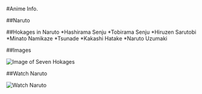 #Anime Info.

##Naruto

##Hokages in Naruto
*Hashirama Senju
*Tobirama Senju
*Hiruzen Sarutobi
*Minato Namikaze
*Tsunade
*Kakashi Hatake
*Naruto Uzumaki
    
##Images
 
![Image of Seven Hokages](https://pm1.aminoapps.com/6601/43e8c383f87b4b3bf3d7dbcb66d1f9bafdb546a8_hq.jpg)

##Watch Naruto

![Watch Naruto](https://www.netflix.com/ca/title/70205012)

